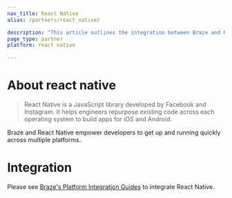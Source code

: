 ```yaml
---
nav_title: React Native
alias: /partners/react_native/

description: "This article outlines the integration between Braze and React Native, a JavaScript library developed by Facebook and Instagram."
page_type: partner
platform: react native

---
```

# About react native

> React Native is a JavaScript library developed by Facebook and Instagram. It helps engineers repurpose existing code across each operating system to build apps for iOS and Android.

Braze and React Native empower developers to get up and running quickly across multiple platforms.

# Integration

Please see [Braze's Platform Integration Guides]({{site.baseurl}}/developer_guide/platform_integration_guides/react_native/react_sdk_setup/) to integrate React Native.
